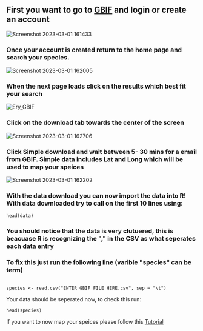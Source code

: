 ## First you want to go to [GBIF](https://www.gbif.org/) and login or create an account

![Screenshot 2023-03-01 161433](https://user-images.githubusercontent.com/99222277/223763880-3de1b69a-90d1-476a-8270-09a2bd188573.png)


### Once your account is created return to the home page and search your species. 

![Screenshot 2023-03-01 162005](https://user-images.githubusercontent.com/99222277/223766381-ddb5d3f7-8ff9-4136-a4cd-29b7027652ca.png)


### When the next page loads click on the results which best fit your search



![Ery_GBIF](https://user-images.githubusercontent.com/99222277/223766412-c3d296ee-4bb6-440a-8e78-d47fe41ab73d.png)

### Click on the download tab towards the center of the screen

![Screenshot 2023-03-01 162706](https://user-images.githubusercontent.com/99222277/223766468-2e7229fa-d1d5-48e2-be83-a05b34174f88.png)

### Click Simple download and wait between 5- 30 mins for a email from GBIF. Simple data includes Lat and Long which will be used to map your speices

![Screenshot 2023-03-01 162202](https://user-images.githubusercontent.com/99222277/223766521-9122418e-4023-43ef-958a-dd718ed3ef36.png)

### With the data download you can now import the data into R! With  data downloaded try to call on the first 10 lines using:

```
head(data)

```
### You should notice that the data is very clutuered, this is beacuase R is recognizing the "," in the CSV as what seperates each data entry

### To fix this just run the following line (varible "species" can be term)

```

species <- read.csv("ENTER GBIF FILE HERE.csv", sep = "\t")

```
Your data should be seperated now, to check this run:

```
head(species) 

```

If you want to now map your speices please follow this [Tutorial](https://github.com/BotanyCoder/CFP_Mapping/tree/main/blank_code)
